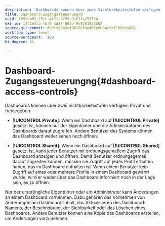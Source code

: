```yaml
---
description: 'Dashboards können über zwei Sichtbarkeitsstufen verfügen: privat und freigegeben.'
title: Dashboard-Zugangssteuerungng
uuid: f992cb93-232c-4f21-8f95-91c7fa2535eb
exl-id: 1243e3cb-fbf0-4d55-803e-9e8281846692
source-git-commit: d9df90242ef96188f4e4b5e6d04cfef196b0a628
workflow-type: tm+mt
source-wordcount: '169'
ht-degree: 3%

---
```


# Dashboard-Zugangssteuerungng{#dashboard-access-controls}

Dashboards können über zwei Sichtbarkeitsstufen verfügen: Privat und freigegeben.

* **[!UICONTROL Private]**: Wenn ein Dashboard auf  **[!UICONTROL Private]** gesetzt ist, können nur der Eigentümer und die Administratoren des Dashboards darauf zugreifen. Andere Benutzer des Systems können das Dashboard weder sehen noch öffnen.

* **[!UICONTROL Shared]**: Wenn ein Dashboard auf  **[!UICONTROL Shared]** gesetzt ist, kann jeder Benutzer mit ordnungsgemäßem Zugriff das Dashboard anzeigen und öffnen. Damit Benutzer ordnungsgemäß darauf zugreifen können, müssen sie Zugriff auf jedes Profil erhalten haben, das im Dashboard enthalten ist. Wenn einem Benutzer kein Zugriff auf eines oder mehrere Profile in einem Dashboard gewährt wurde, wird er weder über das Dashboard informiert noch in der Lage sein, es zu öffnen.

Nur der ursprüngliche Eigentümer oder ein Administrator kann Änderungen an einem Dashboard vornehmen. Dazu gehören das Vornehmen von Änderungen am Dashboard-Inhalt, das Aktualisieren des Dashboard-Namens, der Beschreibung, der Sichtbarkeit oder das Löschen eines Dashboards. Andere Benutzer können eine Kopie des Dashboards erstellen, um Änderungen vorzunehmen.
